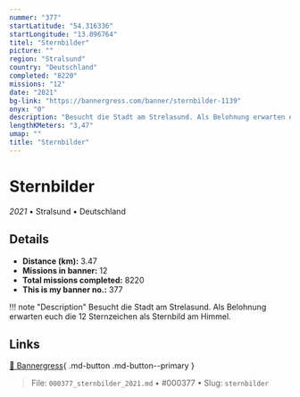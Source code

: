 ```yaml
---
nummer: "377"
startLatitude: "54.316336"
startLongitude: "13.096764"
titel: "Sternbilder"
picture: ""
region: "Stralsund"
country: "Deutschland"
completed: "8220"
missions: "12"
date: "2021"
bg-link: "https://bannergress.com/banner/sternbilder-1139"
onyx: "0"
description: "Besucht die Stadt am Strelasund. Als Belohnung erwarten euch die 12 Sternzeichen als Sternbild am Himmel."
lengthKMeters: "3,47"
umap: ""
title: "Sternbilder"
---
```

# Sternbilder

*2021* • Stralsund • Deutschland



## Details
- **Distance (km):** 3.47
- **Missions in banner:** 12
- **Total missions completed:** 8220
- **This is my banner no.:** 377


!!! note "Description"
    Besucht die Stadt am Strelasund. Als Belohnung erwarten euch die 12 Sternzeichen als Sternbild am Himmel.



## Links
[🔗 Bannergress](https://bannergress.com/banner/sternbilder-1139){ .md-button .md-button--primary }



> File: `000377_sternbilder_2021.md` • #000377 • Slug: `sternbilder`

